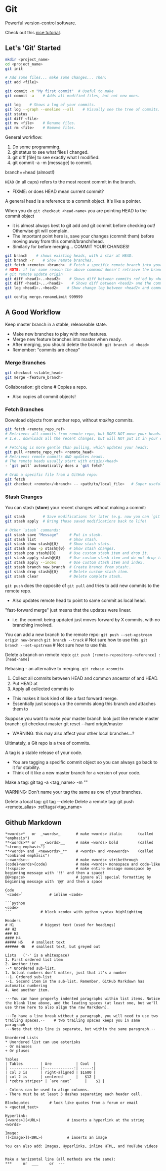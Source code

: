# Git

Powerful version-control software.

Check out this [nice tutorial](https://www.sbf5.com/~cduan/technical/git/git-1.shtml).

## Let's 'Git' Started

```bash
mkdir <project_name>
cd <project_name>
git init

# Add some files... make some changes... Then:
git add <file1>

git commit -m "My first commit"  # Useful to make
git commit -a    # Adds all modified files, but not new ones.

git log    # Shows a log of your commits.
git log --graph --oneline --all    # Visually see the tree of commits.
git status
git diff <file>
git mv <file>    # Rename files.
git rm <file>    # Remove files.
```

General workflow:

1. Do some programming.
2. git status to see what files I changed.
3. git diff [file] to see exactly what I modified.
4. git commit -a -m [message] to commit.

branch==head (almost!)

`HEAD` (in all caps) refers to the most recent commit in the branch.

- FIXME: or does HEAD mean current commit?

A general head is a reference to a commit object. It's like a pointer.

When you do `git checkout <head-name>` you are pointing HEAD to the commit object <head-name>

- it is almost always best to git add and git commit before checking out! Otherwise git will complain.
- The important point here is, save your changes (commit them) before moving away from this commit/branch/head.
- Similarly for before merging... COMMIT YOUR CHANGES!

```bash
git branch    # shows existing heads, with a star at HEAD.
git branch -r    # Show remote branches.
git fetch <remote> <branch>  # Fetch a specific remote branch into your local.
# NOTE: if for some reason the above command doesn't retrieve the branch, do:
# git remote update origin 
git diff <head1>..<head2>    # Shows diff between commits ref'ed by <head1> and <head2>
git diff <head1>...<head2>    # Shows diff between <head2> and the common ancestor of <head1>,<head2>
git log <head1>..<head2>    # Show change log between <head2> and common ancestor

git config merge.renameLimit 999999
```

## A Good Workflow

Keep master branch in a stable, releaseable state.

- Make new branches to play with new features.
- Merge new feature branches into master when ready.
- After merging, you should delete the branch: `git branch -d <head>`
- Remember: "commits are cheap"

### Merge Branches

```bash
git checkout <stable_head>
git merge <feature_branch>
```

Collaboration:
git clone <remote>    # Copies a repo.

- Also copies all commit objects!

### Fetch Branches

Download objects from another repo, without *making* commits.

```bash
git fetch <remote_repo_ref>
# Retrieves all commits from remote repo, but DOES NOT move your heads.
# I.e., downloads all the recent changes, but will NOT put it in your current checked out code (working area).

# Fetching is more gentle than pulling, which updates your heads:
git pull <remote_repo_ref> <remote_head>
# Retrieves remote commits AND updates heads. 
# The remote heads usually start with origin/<head>
- `git pull` automatically does a `git fetch`

# Grab a specific file from a GitHub repo:
git fetch
git checkout <remote>/<branch> -- <path/to/local_file>   # Super useful!
```

### Stash Changes

You can stash (**store**) your recent changes without making a commit:

```bash
git stash        # Save modifications for later (e.g. now you can `git pull`).
git stash apply  # Bring those saved modifications back to life!

# Other `stash` commands:
git stash save "Message"     # Put in stash.
git stash list               # Show stash.
git stash show stash@{0}     # Show stash stats.
git stash show -p stash@{0}  # Show stash changes.
git stash pop stash@{0}      # Use custom stash item and drop it.
git stash apply stash@{0}    # Use custom stash item and do not drop it.
git stash apply --index      # Use custom stash item and index.
git stash branch new_branch  # Create branch from stash:.
git stash drop stash@{0}     # Delete custom stash item.
git stash clear              # Delete complete stash.
```

`git push` does the opposite of `git pull` and tries to add new commits to the remote repo. 
- Also updates remote head to point to same commit as local head.

"fast-forward merge" just means that the updates were linear. 
- i.e. the commit being updated just moves forward by X commits, with no branching involved.

You can add a new branch to the remote repo:
`git push --set-upstream origin new-branch`
`git branch --track`    # Not sure how to use this.
`git branch --set-upstream`    # Not sure how to use this.

Delete a branch on remote repo:
`git push [remote-repository-reference] :[head-name]`

Rebasing - an alternative to merging.
`git rebase <commit>`
1. Collect all commits between HEAD and common ancestor of <commit> and HEAD. 
2. Put HEAD at <commit>
3. Apply all collected commits to <commit>
- This makes it look kind of like a fast forward merge.
- Essentially just scoops up the commits along this branch and attaches them to <commit>

Suppose you want to make your master branch look just like remote master branch:
git checkout master
git reset --hard origin/master
- WARNING: this may also affect your other local branches...?

Ultimately, a Git repo is a tree of commits.

A tag is a stable release of your code. 
- You are tagging a specific commit object so you can always go back to it for stability.
- Think of it like a new master branch for a version of your code. 

Make a tag:
git tag -a <tag_name> -m "<some message about it>"

WARNING: Don't name your tag the same as one of your branches.

Delete a local tag:
git tag --delete <tagname>
Delete a remote tag:
git push <remote_alias> :ref/tags/<tag_name> 

## Github Markdown

```
*<words>*	or 	_<words>_		# make <words> italic		(called "emphasis")
**<words>** or 	__<words>__		# make <words> bold 		(called "strong emphasis")
**<words> and _<newwords>_**	# <words> and <newwords> 	(called "combined emphasis")
~~<words>~~ 					# make <words> strikethrough
{code}<words>{code} 			# make <words> monospace and code-like
!!<space>						# make entire message monospace by beginning message with '!!' and then a space!
@@<space>						# ignore all special formatting by beginning message with '@@' and then a space

Code
`<code>`			# inline <code>

```python
<code>
```				# block <code> with python syntax highlighting

Headers
# H1			# biggest text (used for headings)
## H2
### H3
#### H4
##### H5	# smallest text
###### H6	# smallest text, but greyed out

Lists	('⋅' is a whitespace)
1. First ordered list item
2. Another item
⋅⋅* Unordered sub-list. 
1. Actual numbers don't matter, just that it's a number
⋅⋅1. Ordered sub-list
⋅⋅1. Second item in the sub-list. Remember, GitHub Markdown has automatic numbering
4. And another item.

⋅⋅⋅You can have properly indented paragraphs within list items. Notice the blank line above, and the leading spaces (at least one, but we'll use three here to also align the raw Markdown).

⋅⋅⋅To have a line break without a paragraph, you will need to use two trailing spaces.⋅⋅	# two trailing spaces keeps you in same paragraph
⋅⋅⋅Note that this line is separate, but within the same paragraph.⋅⋅

Unordered Lists
* Unordered list can use asterisks
- Or minuses
+ Or pluses

Tables
| Tables        | Are           | Cool  |
| ------------- |:-------------:| -----:|
| col 3 is      | right-aligned | $1600 |
| col 2 is      | centered      |   $12 |
| *zebra stripes* | `are neat`      |    $1 |

- Colons can be used to align columns.
- There must be at least 3 dashes separating each header cell.

Blockquotes			# look like quotes from a forum or email
> <quoted_text>

Hyperlink:
[<words>](<URL>)			# inserts a hyperlink at the string <words>

Image:
![<Image>](<URL>)			# inserts an image

You can also add: Images, Hyperlinks, inline HTML, and YouTube videos


Make a horizontal line (all methods are the same):
*** 	or 	___ 	or 	---	
```
